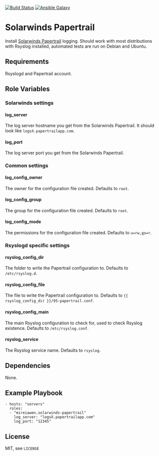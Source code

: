 [![Build Status](https://travis-ci.com/Mireiawen/ansible-role-solarwinds-papertrail.svg?branch=master)](https://travis-ci.com/Mireiawen/ansible-role-solarwinds_papertrail) [![Ansible Galaxy](https://img.shields.io/badge/Ansible%20Galaxy-mireiawen.solarwinds_papertrail-blueviolet)](https://galaxy.ansible.com/mireiawen/solarwinds_papertrail)

# Solarwinds Papertrail

Install [Solarwinds Papertrail](https://www.papertrail.com/) logging. Should work with most distributions with Rsyslog installed, automated tests are run on Debian and Ubuntu.

## Requirements

Rsyslogd and Papertrail account.

## Role Variables

### Solarwinds settings
#### log_server
The log server hostname you get from the Solarwinds Papertrail. It should look like `logsX.papertrailapp.com`.

#### log_port
The log server port you get from the Solarwinds Papertrail.

### Common settings
#### log_config_owner
The owner for the configuration file created. Defaults to `root`.

#### log_config_group
The group for the configuration file created. Defaults to `root`.

#### log_config_mode
The permissions for the configuration file created. Defaults to `u=rw,go=r`.

### Rsyslogd specific settings
#### rsyslog_config_dir
The folder to write the Papertrail configuration to. Defaults to `/etc/rsyslog.d`.

#### rsyslog_config_file
The file to write the Papertrail configuration to. Defaults to `{{ rsyslog_config_dir }}/95-papertrail.conf`.

#### rsyslog_config_main
The main Rsyslog configuration to check for, used to check Rsyslog existence. Defaults to `/etc/rsyslog.conf`.

#### rsyslog_service
The Rsyslog service name. Defaults to `rsyslog`.

## Dependencies

None.

## Example Playbook

```
- hosts: "servers"
  roles:
  - "mireiawen.solarwinds-papertrail"
    log_server: "logsX.papertrailapp.com"
    log_port: "12345"
```

## License
MIT, see `LICENSE`
